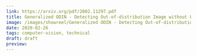 ```yaml
---
link: https://arxiv.org/pdf/2002.11297.pdf
title: Generalized ODIN - Detecting Out-of-distribution Image without Learning from Out-of-distribution Data
image: /images/showreel/Generalized ODIN - Detecting Out-of-distribution Image without Learning from Out-of-distribution Data.jpg
date: 2020-02-26
tags: computer-vision, technical
draft: draft
preview:
---
```




